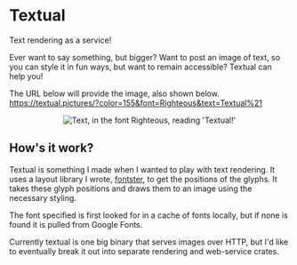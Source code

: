 # Textual
Text rendering as a service!

Ever want to say something, but bigger? Want to post an image of text, so you
can style it in fun ways, but want to remain accessible? Textual can help you!

The URL below will provide the image, also shown below.  
https://textual.pictures/?color=155&font=Righteous&text=Textual%21

<p align="center" style="width: 100%">

<img src="https://textual.pictures/?color=155&font=Righteous&text=Textual%21&forceraw" alt="Text, in the font Righteous, reading 'Textual!'">

</p>

## How's it work?
Textual is something I made when I wanted to play with text rendering. It uses
a layout library I wrote, [fontster][fontster], to get the positions of the
glyphs. It takes these glyph positions and draws them to an image using the
necessary styling.

The font specified is first looked for in a cache of fonts locally, but if none
is found it is pulled from Google Fonts.

Currently textual is one big binary that serves images over HTTP, but I'd like
to eventually break it out into separate rendering and web-service crates.

[fontster]: https://github.com/gennyble/fontster
